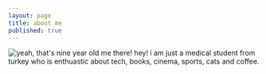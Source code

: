 ```yaml
---
layout: page
title: about me
published: true
---
```

![yeah, that's nine year old me there!]({{site.baseurl}}/215__2_-removebg-preview(2).png)
hey! i am just a medical student from turkey who is enthuastic about tech, books, cinema, sports, cats and coffee. 